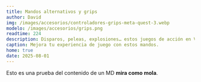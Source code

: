 ```yaml
---
title: Mandos alternativos y grips
author: David
img: /images/accesorios/controladores-grips-meta-quest-3.webp
modelo: /images/accesorios/grips.png
readtime: 224
description: Disparos, peleas, explosiones… estos juegos de acción en VR no te dejarán descansar.
caption: Mejora tu experiencia de juego con estos mandos.
home: true
date: 2025-08-01
---
```

Esto es una prueba del contenido de un MD **mira como mola**.